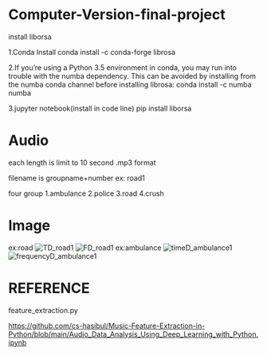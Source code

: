 # Computer-Version-final-project
install liborsa

1.Conda Install
conda install -c conda-forge librosa

2.If you’re using a Python 3.5 environment in conda, you may run into trouble with the numba dependency. This can be avoided by installing from the numba conda channel before installing librosa:
conda install -c numba numba

3.jupyter notebook(install in code line)
pip install liborsa

# Audio
each length is limit to 10 second .mp3 format

filename is groupname+number ex: road1

four group 1.ambulance 2.police 3.road 4.crush

# Image
ex:road
![TD_road1](https://github.com/BelindaNTHU/Computer-Version-final-project/assets/146788377/aa35f0ec-4c22-47ff-bddd-33c98844cc3b)
![FD_road1](https://github.com/BelindaNTHU/Computer-Version-final-project/assets/146788377/79f030ed-59fb-400a-9197-46e5a37ac44f)
ex:ambulance
![timeD_ambulance1](https://github.com/BelindaNTHU/Computer-Version-final-project/assets/146788377/ce237bb4-32e6-4388-b9a4-b4adbbc9ce7b)
![frequencyD_ambulance1](https://github.com/BelindaNTHU/Computer-Version-final-project/assets/146788377/b177fc61-0cfa-41eb-88ed-796356bf1d22)

# REFERENCE
feature_extraction.py

https://github.com/cs-hasibul/Music-Feature-Extraction-in-Python/blob/main/Audio_Data_Analysis_Using_Deep_Learning_with_Python.ipynb
